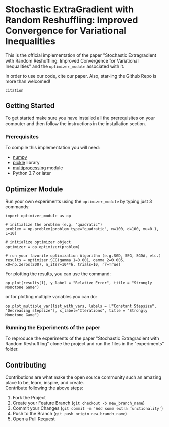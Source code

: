 # Stochastic ExtraGradient with Random Reshuffling: Improved Convergence for Variational Inequalities

This is the official implementation of the paper "Stochastic Extragradient with Random Reshuffling: Improved Convergence for Variational Inequalities" and the ``optimizer_module`` associated with it.     

In order to use our code, cite our paper. Also, star-ing the Github Repo is more than welcomed!
```
citation
```

<!-- GETTING STARTED -->
## Getting Started
To get started make sure you have installed all the prerequisites on your computer and then follow the instructions in the installation section.

### Prerequisites
To compile this implementation you will need:
- [numpy](https://numpy.org/install/)
- [pickle](https://docs.python.org/3/library/pickle.html) library
- [multiprocessing](https://docs.python.org/3/library/multiprocessing.html) module
- Python 3.7 or later

## Optimizer Module 
Run your own experiments using the `optimizer_module` by typing just 3 commands:  
```
import optimizer_module as op

# initialize the problem (e.g. "quadratic")
problem = op.problem(problem_type="quadratic", n=100, d=100, mu=0.1, L=10)

# initialize optimizer object  
optimizer = op.optimizer(problem)

# run your favorite optimization Algorithm (e.g.SGD, SEG, SGDA, etc.)
results = optimizer.SEG(gamma_1=0.001, gamma_2=0.005, x0=np.zeros(200), n_iter=10**6, trials=10, rr=True)
```

For plotting the results, you can use the command:  
```
op.plot(results[1], y_label = "Relative Error", title = "Strongly Monotone Game")
```

or for plotting multiple variables you can do:
```
op.plot_multiple_var(list_with_vars, labels = ["Constant Stepsize", "Decreasing stepsize"], x_label="Iterations", title = "Strongly Monotone Game")
```


### Running the Experiments of the paper
To reproduce the experiments of the paper "Stochastic Extragradient with Random Reshuffling" clone the project and run the files in the "experiments" folder.  

<!-- CONTRIBUTING -->
## Contributing

Contributions are what make the open source community such an amazing place to be, learn, inspire, and create.  
Contribute following the above steps:

1. Fork the Project
2. Create your Feature Branch (`git checkout -b new_branch_name`)
3. Commit your Changes (`git commit -m 'Add some extra functionality'`)
4. Push to the Branch (`git push origin new_branch_name`)
5. Open a Pull Request  
